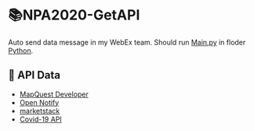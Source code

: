 # :books:NPA2020-GetAPI
Auto send data message in my WebEx team. Should run [Main.py](https://github.com/ChanyaPong/NPA2020-GetAPI/blob/main/Python/Main.py) in floder [Python](https://github.com/ChanyaPong/NPA2020-GetAPI/blob/main/Python).

## :page_facing_up: API Data
* [MapQuest Developer](https://developer.mapquest.com/)
* [Open Notify](http://open-notify.org/)
* [marketstack](https://marketstack.com/)
* [Covid-19 API](https://github.com/M-Media-Group/Covid-19-API)
